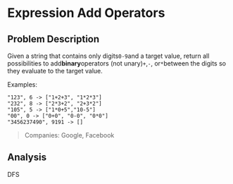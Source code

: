 # Expression Add Operators

## Problem Description

Given a string that contains only digits`0-9`and a target value, return all possibilities to add**binary**operators \(not unary\)`+`,`-`, or`*`between the digits so they evaluate to the target value.

Examples:

```
"123", 6 -> ["1+2+3", "1*2*3"] 
"232", 8 -> ["2*3+2", "2+3*2"]
"105", 5 -> ["1*0+5","10-5"]
"00", 0 -> ["0+0", "0-0", "0*0"]
"3456237490", 9191 -> []
```

> Companies: Google, Facebook

## Analysis

DFS




